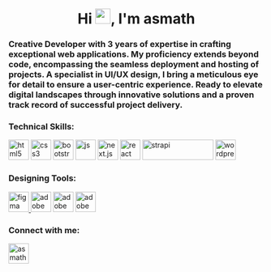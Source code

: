 <h1 align="center">Hi <img src="" alt="waving hand" width="30px" style="max-width: 100%;">, I'm asmath</h1>
<h3>Creative Developer with 3 years of expertise in crafting exceptional web applications. My proficiency extends beyond code, encompassing the seamless deployment and hosting of projects. A specialist in UI/UX design, I bring a meticulous eye for detail to ensure a user-centric experience. Ready to elevate digital landscapes through innovative solutions and a proven track record of successful project delivery.</h3>

<h3 align="left">Technical Skills:</h3>
<p align="left">
<a href="https://www.w3.org/html/" target="_blank" rel="noreferrer"> <img src="/assets/images/icons/html.png" alt="html5" width="40" height="40"/></a>
<a href="https://www.w3schools.com/css/" target="_blank" rel="noreferrer"> <img src="/assets/images/icons/css3.png" alt="css3" width="40" height="40"/></a> 
<a href="https://getbootstrap.com/docs/5.0/getting-started/introduction/" target="_blank" rel="noreferrer"> <img src="/assets/images/icons/bootstrap.png" alt="bootstrap" width="40" height="40"/></a>
<a href="https://www.w3schools.com/js/" target="_blank" rel="noreferrer"> <img src="/assets/images/icons/js.png" alt="js" width="40" height="40"/></a>
<a href="https://nextjs.org/" target="_blank" rel="noreferrer"> <img src="/assets/images/icons/nextjs2.png" alt="next.js" width="40" height="40"/></a>
<a href="https://react.dev/" target="_blank" rel="noreferrer"> <img src="/assets/images/icons/react2.png" alt="react" width="40" height="40"/></a>
<a href="https://strapi.io/" target="_blank" rel="noreferrer"> <img src="/assets/images/icons/strapi.png" alt="strapi" width="140" height="40"/></a>
<a href="https://wordpress.com/" target="_blank" rel="noreferrer"> <img src="/assets/images/icons/wordpress.png" alt="wordpress" width="40" height="40"/></a>
</p>

<h3 align="left">Designing Tools:</h3>
<p align="left"> 
<a href="https://www.figma.com/" target="_blank" rel="noreferrer"> <img src="/assets/images/icons/figma.png" alt="figma" width="40" height="40"/> </a>
<a href="https://www.adobe.com/products/xd.html" target="_blank" rel="noreferrer"> <img src="/assets/images/icons/xd.png" alt="adobe xd" width="40" height="40"/></a> 
<a href="https://www.adobe.com/in/products/illustrator.html" target="_blank" rel="noreferrer"> <img src="/assets/images/icons/illustrator.png" alt="adobe illustrator" width="40" height="40"/></a>
<a href="https://www.photoshop.com/en" target="_blank" rel="noreferrer"> <img src="/assets/images/icons/photoshop.png" alt="adobe photoshop" width="40" height="40"/> </a> 
</p>

<h3 align="left">Connect with me:</h3>
<p align="left">
<a href="https://www.linkedin.com/in/asmath-s/" target="_blank"><img align="center" src="/assets/images/icons/linkedin.png" alt="asmath hussain s" height="40" width="40" /></a>
</p>
</p>
